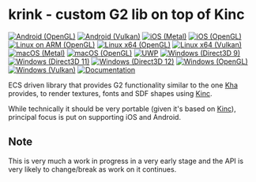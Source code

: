 # krink - custom G2 lib on top of Kinc

[![Android (OpenGL)](https://github.com/tizilogic/krink/actions/workflows/android-opengl.yml/badge.svg?branch=master)](https://github.com/tizilogic/krink/actions/workflows/android-opengl.yml)
[![Android (Vulkan)](https://github.com/tizilogic/krink/actions/workflows/android-vulkan.yml/badge.svg?branch=master)](https://github.com/tizilogic/krink/actions/workflows/android-vulkan.yml)
[![iOS (Metal)](https://github.com/tizilogic/krink/actions/workflows/ios-metal.yml/badge.svg?branch=master)](https://github.com/tizilogic/krink/actions/workflows/ios-metal.yml)
[![iOS (OpenGL)](https://github.com/tizilogic/krink/actions/workflows/ios-opengl.yml/badge.svg?branch=master)](https://github.com/tizilogic/krink/actions/workflows/ios-opengl.yml)
[![Linux on ARM (OpenGL)](https://github.com/tizilogic/krink/actions/workflows/linux-arm-opengl.yml/badge.svg?branch=master)](https://github.com/tizilogic/krink/actions/workflows/linux-arm-opengl.yml)
[![Linux x64 (OpenGL)](https://github.com/tizilogic/krink/actions/workflows/linux-opengl.yml/badge.svg?branch=master)](https://github.com/tizilogic/krink/actions/workflows/linux-opengl.yml)
[![Linux x64 (Vulkan)](https://github.com/tizilogic/krink/actions/workflows/linux-vulkan.yml/badge.svg?branch=master)](https://github.com/tizilogic/krink/actions/workflows/linux-vulkan.yml)
[![macOS (Metal)](https://github.com/tizilogic/krink/actions/workflows/macos-metal.yml/badge.svg?branch=master)](https://github.com/tizilogic/krink/actions/workflows/macos-metal.yml)
[![macOS (OpenGL)](https://github.com/tizilogic/krink/actions/workflows/macos-opengl.yml/badge.svg?branch=master)](https://github.com/tizilogic/krink/actions/workflows/macos-opengl.yml)
[![UWP](https://github.com/tizilogic/krink/actions/workflows/uwp.yml/badge.svg?branch=master)](https://github.com/tizilogic/krink/actions/workflows/uwp.yml)
[![Windows (Direct3D 9)](https://github.com/tizilogic/krink/actions/workflows/windows-direct3d9.yml/badge.svg?branch=master)](https://github.com/tizilogic/krink/actions/workflows/windows-direct3d9.yml)
[![Windows (Direct3D 11)](https://github.com/tizilogic/krink/actions/workflows/windows-direct3d11.yml/badge.svg?branch=master)](https://github.com/tizilogic/krink/actions/workflows/windows-direct3d11.yml)
[![Windows (Direct3D 12)](https://github.com/tizilogic/krink/actions/workflows/windows-direct3d12.yml/badge.svg?branch=master)](https://github.com/tizilogic/krink/actions/workflows/windows-direct3d12.yml)
[![Windows (OpenGL)](https://github.com/tizilogic/krink/actions/workflows/windows-opengl.yml/badge.svg?branch=master)](https://github.com/tizilogic/krink/actions/workflows/windows-opengl.yml)
[![Windows (Vulkan)](https://github.com/tizilogic/krink/actions/workflows/windows-vulkan.yml/badge.svg?branch=master)](https://github.com/tizilogic/krink/actions/workflows/windows-vulkan.yml)
[![Documentation](https://img.shields.io/badge/docs-docsforge-blue)](http://krink.docsforge.com/)

ECS driven library that provides G2 functionality similar to the one
[Kha](https://github.com/Kode/Kha) provides, to render textures, fonts and SDF shapes using
[Kinc](https://github.com/Kode/Kinc).

While technically it should be very portable (given it's based on
[Kinc](https://github.com/Kode/Kinc)), principal focus is put on supporting iOS and Android.

## Note

This is very much a work in progress in a very early stage and the API is very likely to
change/break as work on it continues.
